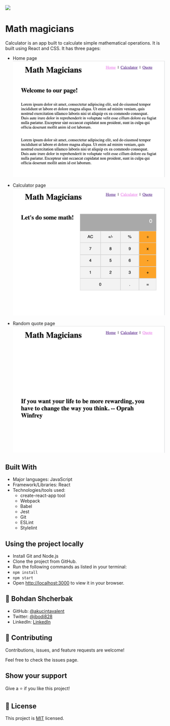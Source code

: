 ![](https://img.shields.io/badge/Microverse-blueviolet)

# Math magicians

Calculator is an app built to calculate simple mathematical operations. It is built using React and CSS. It has three pages:

 - Home page
![home](./screenshots/home_screenshot.png)

 - Calculator page
![calculator](./screenshots/calculator_screenshot.png)

 - Random quote page
![quote](./screenshots/quote_screenshot.png)

## Built With

- Major languages: JavaScript
- Framework/Libraries: React
- Technologies/tools used:
  - create-react-app tool
  - Webpack
  - Babel
  - Jest
  - Git 
  - ESLint
  - Stylelint

## Using the project locally

- Install Git and Node.js
- Clone the project from GitHub.
- Run the following commands as listed in your terminal:
 - `npm install`
 - `npm start`
 - Open [http://localhost:3000](http://localhost:3000) to view it in your browser.

## 👤 Bohdan Shcherbak

- GitHub: [@akucintavalent](https://github.com/akucintavalent)
- Twitter: [@ibodi828](https://twitter.com/ibodi828)
- LinkedIn: [LinkedIn](https://www.linkedin.com/in/bohdan-shcherbak/)

## 🤝 Contributing

Contributions, issues, and feature requests are welcome!

Feel free to check the issues page.

## Show your support

Give a ⭐️ if you like this project!

## 📝 License

This project is [MIT](./MIT.md) licensed.
